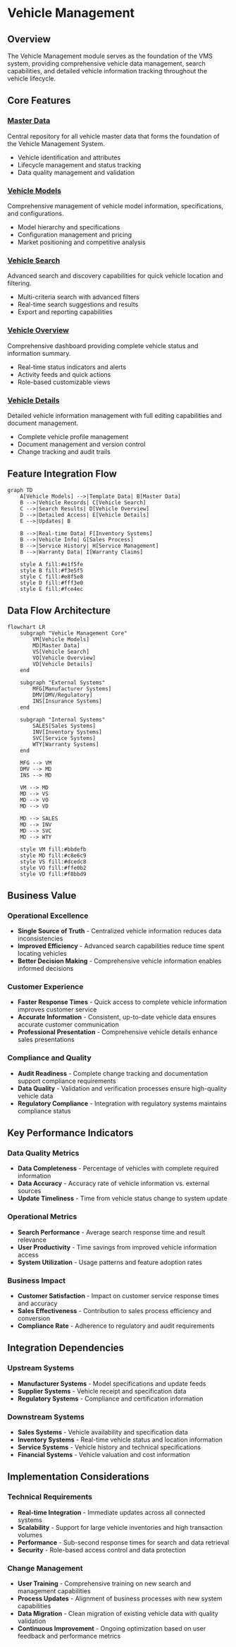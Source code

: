 # Vehicle Management

## Overview
The Vehicle Management module serves as the foundation of the VMS system, providing comprehensive vehicle data management, search capabilities, and detailed vehicle information tracking throughout the vehicle lifecycle.

## Core Features

### [Master Data](master-data.md)
Central repository for all vehicle master data that forms the foundation of the Vehicle Management System.
- Vehicle identification and attributes
- Lifecycle management and status tracking
- Data quality management and validation

### [Vehicle Models](vehicle-models.md)
Comprehensive management of vehicle model information, specifications, and configurations.
- Model hierarchy and specifications
- Configuration management and pricing
- Market positioning and competitive analysis

### [Vehicle Search](vehicle-search.md)
Advanced search and discovery capabilities for quick vehicle location and filtering.
- Multi-criteria search with advanced filters
- Real-time search suggestions and results
- Export and reporting capabilities

### [Vehicle Overview](vehicle-overview.md)
Comprehensive dashboard providing complete vehicle status and information summary.
- Real-time status indicators and alerts
- Activity feeds and quick actions
- Role-based customizable views

### [Vehicle Details](vehicle-details.md)
Detailed vehicle information management with full editing capabilities and document management.
- Complete vehicle profile management
- Document management and version control
- Change tracking and audit trails

## Feature Integration Flow

```mermaid
graph TD
    A[Vehicle Models] -->|Template Data| B[Master Data]
    B -->|Vehicle Records| C[Vehicle Search]
    C -->|Search Results| D[Vehicle Overview]
    D -->|Detailed Access| E[Vehicle Details]
    E -->|Updates| B
    
    B -->|Real-time Data| F[Inventory Systems]
    B -->|Vehicle Info| G[Sales Process]
    B -->|Service History| H[Service Management]
    B -->|Warranty Data| I[Warranty Claims]
    
    style A fill:#e1f5fe
    style B fill:#f3e5f5
    style C fill:#e8f5e8
    style D fill:#fff3e0
    style E fill:#fce4ec
```

## Data Flow Architecture

```mermaid
flowchart LR
    subgraph "Vehicle Management Core"
        VM[Vehicle Models]
        MD[Master Data]
        VS[Vehicle Search]
        VO[Vehicle Overview]
        VD[Vehicle Details]
    end
    
    subgraph "External Systems"
        MFG[Manufacturer Systems]
        DMV[DMV/Regulatory]
        INS[Insurance Systems]
    end
    
    subgraph "Internal Systems"
        SALES[Sales Systems]
        INV[Inventory Systems]
        SVC[Service Systems]
        WTY[Warranty Systems]
    end
    
    MFG --> VM
    DMV --> MD
    INS --> MD
    
    VM --> MD
    MD --> VS
    MD --> VO
    MD --> VD
    
    MD --> SALES
    MD --> INV
    MD --> SVC
    MD --> WTY
    
    style VM fill:#bbdefb
    style MD fill:#c8e6c9
    style VS fill:#dcedc8
    style VO fill:#ffe0b2
    style VD fill:#f8bbd9
```

## Business Value

### Operational Excellence
- **Single Source of Truth** - Centralized vehicle information reduces data inconsistencies
- **Improved Efficiency** - Advanced search capabilities reduce time spent locating vehicles
- **Better Decision Making** - Comprehensive vehicle information enables informed decisions

### Customer Experience
- **Faster Response Times** - Quick access to complete vehicle information improves customer service
- **Accurate Information** - Consistent, up-to-date vehicle data ensures accurate customer communication
- **Professional Presentation** - Comprehensive vehicle details enhance sales presentations

### Compliance and Quality
- **Audit Readiness** - Complete change tracking and documentation support compliance requirements
- **Data Quality** - Validation and verification processes ensure high-quality vehicle data
- **Regulatory Compliance** - Integration with regulatory systems maintains compliance status

## Key Performance Indicators

### Data Quality Metrics
- **Data Completeness** - Percentage of vehicles with complete required information
- **Data Accuracy** - Accuracy rate of vehicle information vs. external sources
- **Update Timeliness** - Time from vehicle status change to system update

### Operational Metrics
- **Search Performance** - Average search response time and result relevance
- **User Productivity** - Time savings from improved vehicle information access
- **System Utilization** - Usage patterns and feature adoption rates

### Business Impact
- **Customer Satisfaction** - Impact on customer service response times and accuracy
- **Sales Effectiveness** - Contribution to sales process efficiency and conversion
- **Compliance Rate** - Adherence to regulatory and audit requirements

## Integration Dependencies

### Upstream Systems
- **Manufacturer Systems** - Model specifications and update feeds
- **Supplier Systems** - Vehicle receipt and specification data
- **Regulatory Systems** - Compliance and certification information

### Downstream Systems
- **Sales Systems** - Vehicle availability and specification data
- **Inventory Systems** - Real-time vehicle status and location information
- **Service Systems** - Vehicle history and technical specifications
- **Financial Systems** - Vehicle valuation and cost information

## Implementation Considerations

### Technical Requirements
- **Real-time Integration** - Immediate updates across all connected systems
- **Scalability** - Support for large vehicle inventories and high transaction volumes
- **Performance** - Sub-second response times for search and data retrieval
- **Security** - Role-based access control and data protection

### Change Management
- **User Training** - Comprehensive training on new search and management capabilities
- **Process Updates** - Alignment of business processes with new system capabilities
- **Data Migration** - Clean migration of existing vehicle data with quality validation
- **Continuous Improvement** - Ongoing optimization based on user feedback and performance metrics